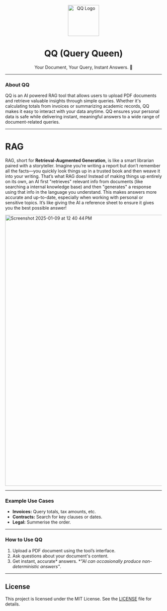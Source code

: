 <p align="center">
  <img src="https://github.com/user-attachments/assets/fe2f9862-c2ef-4c6d-b229-f6c8c68da02f" alt="QQ Logo" width="100px">
</p>
<h1 align="center">QQ (Query Queen)</h1>

<p align="center">Your Document, Your Query, Instant Answers. 🤗 </p>

---

### About QQ 
QQ is an AI powered RAG tool that allows users to upload PDF documents and retrieve valuable insights through simple queries. Whether it's calculating totals from invoices or summarizing academic records, QQ makes it easy to interact with your data anytime. QQ ensures your personal data is safe while delivering instant, meaningful answers to a wide range of document-related queries.

---
# RAG
RAG, short for **Retrieval-Augmented Generation**, is like a smart librarian paired with a storyteller. Imagine you’re writing a report but don’t remember all the facts—you quickly look things up in a trusted book and then weave it into your writing. That’s what RAG does! Instead of making things up entirely on its own, an AI first "retrieves" relevant info from documents (like searching a internal knowledge base) and then "generates" a response using that info in the language you understand. This makes answers more accurate and up-to-date, especially when working with personal or sensitive topics. It’s like giving the AI a reference sheet to ensure it gives you the best possible answer!

<img width="873" alt="Screenshot 2025-01-09 at 12 40 44 PM" src="https://github.com/user-attachments/assets/ef73daf5-c54c-491d-aab4-7d6ddbebe467" />

---
### Example Use Cases 
- **Invoices:** Query totals, tax amounts, etc.
- **Contracts:** Search for key clauses or dates.
- **Legal:** Summerise the order.
---

### How to Use QQ 
1. Upload a PDF document using the tool’s interface.  
2. Ask questions about your document's content.  
3. Get instant, accurate* answers. *<i>"AI can occasionally produce non-deterministic answers"</i>.


---
## License
This project is licensed under the MIT License. See the [LICENSE](./LICENSE) file for details.

